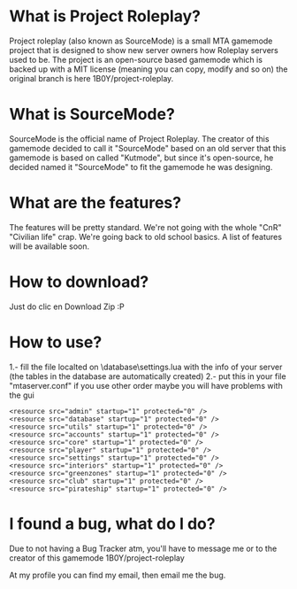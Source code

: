 # What is Project Roleplay? #
Project roleplay (also known as SourceMode) is a small MTA gamemode project that is designed to show new server owners how Roleplay servers used to be. The project is an open-source based gamemode which is backed up with a MIT license (meaning you can copy, modify and so on) the original branch is here 1B0Y/project-roleplay.

# What is SourceMode? #
SourceMode is the official name of Project Roleplay. The creator of this gamemode decided to call it "SourceMode" based on an old server that this gamemode is based on called "Kutmode", but since it's open-source, he decided named it "SourceMode" to fit the gamemode he was designing.

# What are the features? #
The features will be pretty standard. We're not going with the whole "CnR" "Civilian life" crap. We're going back to old school basics. A list of features will be available soon.

# How to download? #
Just do clic en Download Zip :P

# How to use? #

1.- fill the file localted on \database\settings.lua with the info of your server (the tables in the database are automatically created)
2.- put this in your file "mtaserver.conf" if you use other order maybe you will have problems with the gui

    <resource src="admin" startup="1" protected="0" />
	<resource src="database" startup="1" protected="0" />
	<resource src="utils" startup="1" protected="0" />
    <resource src="accounts" startup="1" protected="0" />
    <resource src="core" startup="1" protected="0" />     
    <resource src="player" startup="1" protected="0" />
    <resource src="settings" startup="1" protected="0" />
    <resource src="interiors" startup="1" protected="0" />
    <resource src="greenzones" startup="1" protected="0" />
    <resource src="club" startup="1" protected="0" />   
    <resource src="pirateship" startup="1" protected="0" />


# I found a bug, what do I do? #
Due to not having a Bug Tracker atm, you'll have to message me or to the creator of this gamemode 1B0Y/project-roleplay

At my profile you can find my email, then email me the bug.
